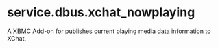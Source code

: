 service.dbus.xchat_nowplaying
=============================

A XBMC Add-on for publishes current playing media data information to XChat.
